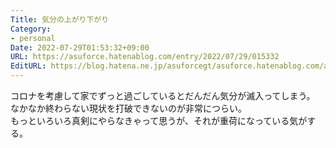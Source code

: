 ```yaml
---
Title: 気分の上がり下がり
Category:
- personal
Date: 2022-07-29T01:53:32+09:00
URL: https://asuforce.hatenablog.com/entry/2022/07/29/015332
EditURL: https://blog.hatena.ne.jp/asuforcegt/asuforce.hatenablog.com/atom/entry/4207112889903770755
---
```


コロナを考慮して家でずっと過ごしているとだんだん気分が滅入ってしまう。  
なかなか終わらない現状を打破できないのが非常につらい。  
もっといろいろ真剣にやらなきゃって思うが、それが重荷になっている気がする。
